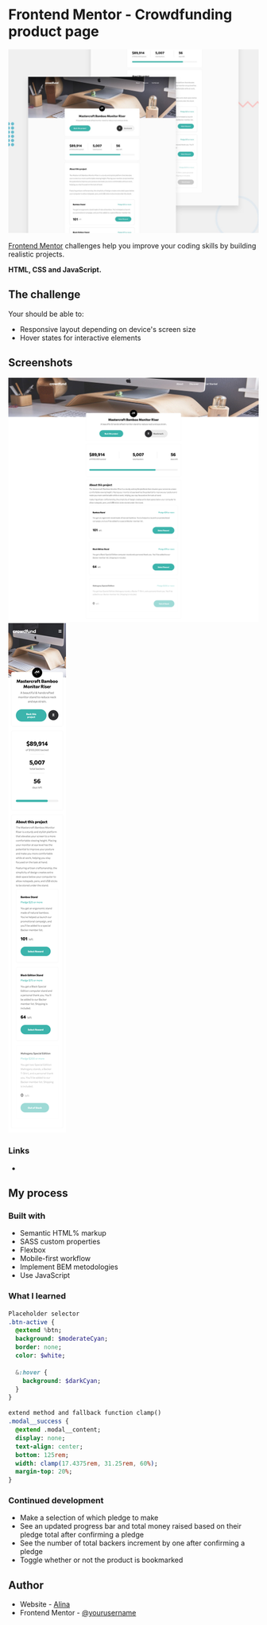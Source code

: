 # Frontend Mentor - Crowdfunding product page

![Design preview for the Crowdfunding product page coding challenge](./design/desktop-preview.jpg)

[Frontend Mentor](https://www.frontendmentor.io) challenges help you improve your coding skills by building realistic projects.

**HTML, CSS and JavaScript.**

## The challenge

Your should be able to:

- Responsive layout depending on device's screen size
- Hover states for interactive elements

## Screenshots

![](./src/assets/images/screenshots/Crowdfunding%20product%20page.png)
![](./src/assets/images/screenshots/Crowdfunding%20product%20page%20(1).png)

### Links
-
## My process

### Built with

- Semantic HTML% markup
- SASS custom properties
- Flexbox
- Mobile-first workflow
- Implement BEM metodologies
- Use JavaScript

### What I learned

```SASS
Placeholder selector
.btn-active {
  @extend %btn;
  background: $moderateCyan;
  border: none;
  color: $white;

  &:hover {
    background: $darkCyan;
  }
}
```
```SASS
extend method and fallback function clamp()
.modal__success {
  @extend .modal__content;
  display: none;
  text-align: center;
  bottom: 125rem;
  width: clamp(17.4375rem, 31.25rem, 60%);
  margin-top: 20%;
}
```

### Continued development

- Make a selection of which pledge to make
- See an updated progress bar and total money raised based on their pledge total after confirming a pledge
- See the number of total backers increment by one after confirming a pledge
- Toggle whether or not the product is bookmarked


## Author

- Website - [Alina](#)
- Frontend Mentor - [@yourusername](https://www.frontendmentor.io/profile/yourusername)